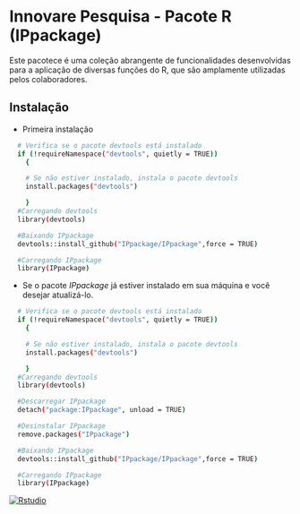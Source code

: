 
# Innovare Pesquisa - Pacote R (IPpackage)

Este pacotece é uma coleção abrangente de funcionalidades desenvolvidas para a aplicação de diversas funções do R, que são amplamente utilizadas pelos colaboradores.

   
## Instalação

- Primeira instalação


```bash
  # Verifica se o pacote devtools está instalado
  if (!requireNamespace("devtools", quietly = TRUE)) 
    {

    # Se não estiver instalado, instala o pacote devtools
    install.packages("devtools")

    }
  #Carregando devtools
  library(devtools)

  #Baixando IPpackage
  devtools::install_github("IPpackage/IPpackage",force = TRUE)

  #Carregando IPpackage
  library(IPpackage)
```

- Se o pacote _IPpackage_ já estiver instalado em sua máquina e você desejar atualizá-lo.
```bash
  # Verifica se o pacote devtools está instalado
  if (!requireNamespace("devtools", quietly = TRUE)) 
    {

    # Se não estiver instalado, instala o pacote devtools
    install.packages("devtools")

    }
  #Carregando devtools
  library(devtools)

  #Descarregar IPpackage
  detach("package:IPpackage", unload = TRUE)

  #Desinstalar IPpackage
  remove.packages("IPpackage")

  #Baixando IPpackage
  devtools::install_github("IPpackage/IPpackage",force = TRUE)

  #Carregando IPpackage
  library(IPpackage)
```
[![Rstudio](https://img.shields.io/badge/Rstudio-R-blue.svg)](https://choosealicense.com/licenses/mit/)

